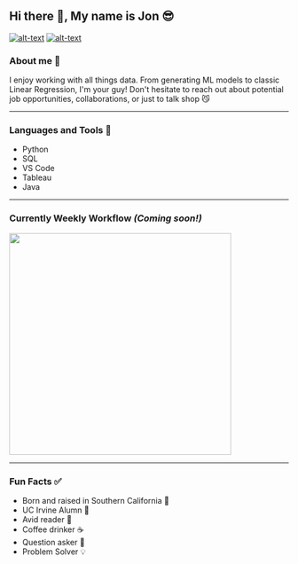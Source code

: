 ## Hi there 👋, My name is Jon :sunglasses:
[![alt-text](https://img.shields.io/badge/-LinkedIn-blue)](https://www.linkedin.com/in/dickinson17/)
[![alt-text](https://img.shields.io/badge/-Portfolio-red)](https://share.streamlit.io/jonathjd/webapp/main/main.py)

### About me :notebook:
I enjoy working with all things data. From generating ML models to classic Linear Regression, I'm your guy! Don't hesitate to reach out about potential job opportunities, collaborations, or just to talk shop :smirk_cat:

---
### Languages and Tools :hammer:
- Python
- SQL
- VS Code
- Tableau
- Java

---
### Currently Weekly Workflow *(Coming soon!)*

<img src="https://wakatime.com/share/@Jonathjd/762c1509-f178-400a-ad81-5090078195f6.svg" height="400">

---
### Fun Facts :white_check_mark:
- Born and raised in Southern California :palm_tree:
- UC Irvine Alumn :ant:
- Avid reader :blue_book:
- Coffee drinker :coffee:
- Question asker :thought_balloon:
- Problem Solver :bulb:

<!--
**jonathjd/jonathjd** is a ✨ _special_ ✨ repository because its `README.md` (this file) appears on your GitHub profile.

Here are some ideas to get you started:

- 🔭 I’m currently working on 
- 🌱 I’m currently learning ...
- 👯 I’m looking to collaborate on ...
- 🤔 I’m looking for help with ...
- 💬 Ask me about ...
- 📫 How to reach me: ...
- 😄 Pronouns: ...
- ⚡ Fun fact: ...
-->
